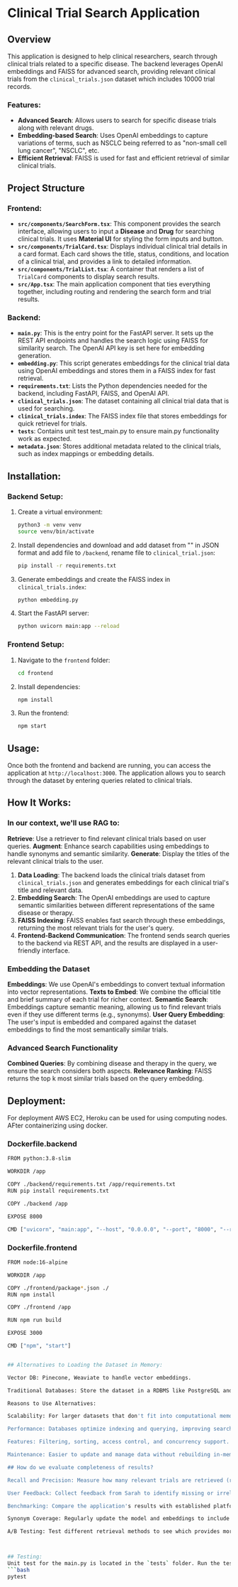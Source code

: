 
# Clinical Trial Search Application

## Overview
This application is designed to help clinical researchers, search through clinical trials related to a specific disease. The backend leverages OpenAI embeddings and FAISS for advanced search, providing relevant clinical trials from the `clinical_trials.json` dataset which includes 10000 trial records.

### Features:
- **Advanced Search**: Allows users to search for specific disease trials along with relevant drugs.
- **Embedding-based Search**: Uses OpenAI embeddings to capture variations of terms, such as NSCLC being referred to as "non-small cell lung cancer", "NSCLC", etc.
- **Efficient Retrieval**: FAISS is used for fast and efficient retrieval of similar clinical trials.

## Project Structure

### Frontend:
- **`src/components/SearchForm.tsx`**: This component provides the search interface, allowing users to input a **Disease** and **Drug** for searching clinical trials. It uses **Material UI** for styling the form inputs and button.
- **`src/components/TrialCard.tsx`**: Displays individual clinical trial details in a card format. Each card shows the title, status, conditions, and location of a clinical trial, and provides a link to detailed information.
- **`src/components/TrialList.tsx`**: A container that renders a list of `TrialCard` components to display search results.
- **`src/App.tsx`**: The main application component that ties everything together, including routing and rendering the search form and trial results.

### Backend:
- **`main.py`**: This is the entry point for the FastAPI server. It sets up the REST API endpoints and handles the search logic using FAISS for similarity search. The OpenAI API key is set here for embedding generation.
- **`embedding.py`**: This script generates embeddings for the clinical trial data using OpenAI embeddings and stores them in a FAISS index for fast retrieval.
- **`requirements.txt`**: Lists the Python dependencies needed for the backend, including FastAPI, FAISS, and OpenAI API.
- **`clinical_trials.json`**: The dataset containing all clinical trial data that is used for searching.
- **`clinical_trials.index`**: The FAISS index file that stores embeddings for quick retrievel for trials.
- **`tests`**: Contains unit test test_main.py to ensure main.py functionality work as expected.
- **`metadata.json`**: Stores additional metadata related to the clinical trials, such as index mappings or embedding details.

## Installation:

### Backend Setup:
1. Create a virtual environment:
    ```bash
    python3 -m venv venv
    source venv/bin/activate
    ```

2. Install dependencies and download and add dataset from "" in JSON format and add file to `/backend`, rename file to `clinical_trial.json`:
    ```bash
    pip install -r requirements.txt
    ```

3. Generate embeddings and create the FAISS index in `clinical_trials.index`:
    ```bash
    python embedding.py
    ```

4. Start the FastAPI server:
    ```bash
    python uvicorn main:app --reload
    ```

### Frontend Setup:
1. Navigate to the `frontend` folder:
    ```bash
    cd frontend
    ```

2. Install dependencies:
    ```bash
    npm install
    ```

3. Run the frontend:
    ```bash
    npm start
    ```

## Usage:
Once both the frontend and backend are running, you can access the application at `http://localhost:3000`. The application allows you to search through the dataset by entering queries related to clinical trials. 

## How It Works:
### In our context, we'll use RAG to:

**Retrieve**: Use a retriever to find relevant clinical trials based on user queries.
**Augment**: Enhance search capabilities using embeddings to handle synonyms and semantic similarity.
**Generate**: Display the titles of the relevant clinical trials to the user.

1. **Data Loading**: The backend loads the clinical trials dataset from `clinical_trials.json` and generates embeddings for each clinical trial's title and relevant data.
2. **Embedding Search**: The OpenAI embeddings are used to capture semantic similarities between different representations of the same disease or therapy.
3. **FAISS Indexing**: FAISS enables fast search through these embeddings, returning the most relevant trials for the user's query.
4. **Frontend-Backend Communication**: The frontend sends search queries to the backend via REST API, and the results are displayed in a user-friendly interface.

### Embedding the Dataset

**Embeddings**: We use OpenAI's embeddings to convert textual information into vector representations.
**Texts to Embed**: We combine the official title and brief summary of each trial for richer context.
**Semantic Search**: Embeddings capture semantic meaning, allowing us to find relevant trials even if they use different terms (e.g., synonyms).
**User Query Embedding**: The user's input is embedded and compared against the dataset embeddings to find the most semantically similar trials.

### Advanced Search Functionality
**Combined Queries**: By combining disease and therapy in the query, we ensure the search considers both aspects.
**Relevance Ranking**: FAISS returns the top k most similar trials based on the query embedding.


## Deployment:
For deployment AWS EC2, Heroku can be used for using computing nodes. AFter containerizing using docker.
### Dockerfile.backend
```bash
FROM python:3.8-slim

WORKDIR /app

COPY ./backend/requirements.txt /app/requirements.txt
RUN pip install requirements.txt

COPY ./backend /app

EXPOSE 8000

CMD ["uvicorn", "main:app", "--host", "0.0.0.0", "--port", "8000", "--reload"]
```
### Dockerfile.frontend
```bash
FROM node:16-alpine

WORKDIR /app

COPY ./frontend/package*.json ./
RUN npm install

COPY ./frontend /app

RUN npm run build

EXPOSE 3000

CMD ["npm", "start"]


## Alternatives to Loading the Dataset in Memory:

Vector DB: Pinecone, Weaviate to handle vector embeddings.

Traditional Databases: Store the dataset in a RDBMS like PostgreSQL and use full-text search capabilities.

Reasons to Use Alternatives:

Scalability: For larger datasets that don't fit into computational memory, databases provide scalable storage.

Performance: Databases optimize indexing and querying, improving search performance.

Features: Filtering, sorting, access control, and concurrency support.

Maintenance: Easier to update and manage data without rebuilding in-memory structures.

## How do we evaluate completeness of results?

Recall and Precision: Measure how many relevant trials are retrieved (recall) and how many retrieved trials are relevant (precision).

User Feedback: Collect feedback from Sarah to identify missing or irrelevant results.

Benchmarking: Compare the application's results with established platforms like ClinicalTrials.gov for consistency.

Synonym Coverage: Regularly update the model and embeddings to include new terms and synonyms.

A/B Testing: Test different retrieval methods to see which provides more complete results.



## Testing:
Unit test for the main.py is located in the `tests` folder. Run the test using:
```bash
pytest
```
